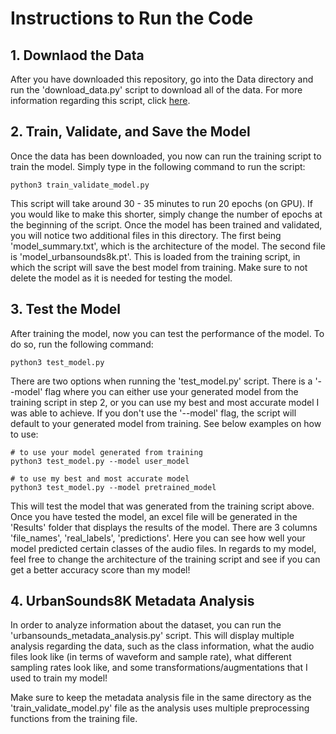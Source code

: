 # Instructions to Run the Code

## 1. Downlaod the Data

After you have downloaded this repository, go into the Data directory and run the 'download_data.py' script to download all of the data. For more information regarding this script, click [here](https://github.com/tristinjohnson/Final-Project-GroupX/tree/main/Code/Data).


## 2. Train, Validate, and Save the Model

Once the data has been downloaded, you now can run the training script to train the model. Simply type in the following command to run the script:

    python3 train_validate_model.py
    
This script will take around 30 - 35 minutes to run 20 epochs (on GPU). If you would like to make this shorter, simply change the number of epochs at the beginning of the script. Once the model has been trained and validated, you will notice two additional files in this directory. The first being 'model_summary.txt', which is the architecture of the model. The second file is 'model_urbansounds8k.pt'. This is loaded from the training script, in which the script will save the best model from training. Make sure to not delete the model as it is needed for testing the model. 


## 3. Test the Model

After training the model, now you can test the performance of the model. To do so, run the following command:

    python3 test_model.py
    
There are two options when running the 'test_model.py' script. There is a '--model' flag where you can either use your generated model from the training script in step 2, or you can use my best and most accurate model I was able to achieve. If you don't use the '--model' flag, the script will default to your generated model from training. See below examples on how to use:

    # to use your model generated from training
    python3 test_model.py --model user_model
    
    # to use my best and most accurate model
    python3 test_model.py --model pretrained_model

This will test the model that was generated from the training script above. Once you have tested the model, an excel file will be generated in the 'Results' folder that displays the results of the model. There are 3 columns 'file_names', 'real_labels', 'predictions'. Here you can see how well your model predicted certain classes of the audio files. In regards to my model, feel free to change the architecture of the training script and see if you can get a better accuracy score than my model!

## 4. UrbanSounds8K Metadata Analysis

In order to analyze information about the dataset, you can run the 'urbansounds_metadata_analysis.py' script. This will display multiple analysis regarding the data, such as the class information, what the audio files look like (in terms of waveform and sample rate), what different sampling rates look like, and some transformations/augmentations that I used to train my model!

Make sure to keep the metadata analysis file in the same directory as the 'train_validate_model.py' file as the analysis uses multiple preprocessing functions from the training file. 

